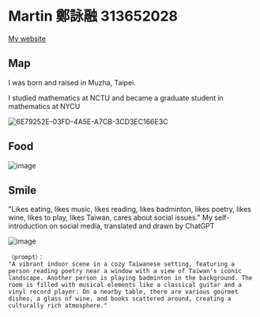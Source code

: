 # Martin   鄭詠融  313652028

[My website](https://wdianrdk.github.io/)


## Map

I was born and raised in Muzha, Taipei.

I studied mathematics at NCTU and became a graduate student in mathematics at NYCU

![6E79252E-03FD-4A5E-A7CB-3CD3EC166E3C](https://github.com/user-attachments/assets/506cfb01-0bbb-476f-b0f5-ab34dbb143fc)

## Food
![image](https://github.com/user-attachments/assets/579ef10a-15f0-4769-96b5-fda9e8e684f6)

## Smile
"Likes eating, likes music, likes reading, likes badminton, likes poetry, likes wine, likes to play, likes Taiwan, cares about social issues."
My self-introduction on social media, translated and drawn by ChatGPT

![image](https://github.com/user-attachments/assets/f07913c8-0e7e-4c4b-b8b8-cb39c7b6c15c)
```
（prompt）：
"A vibrant indoor scene in a cozy Taiwanese setting, featuring a person reading poetry near a window with a view of Taiwan's iconic landscape. Another person is playing badminton in the background. The room is filled with musical elements like a classical guitar and a vinyl record player. On a nearby table, there are various gourmet dishes, a glass of wine, and books scattered around, creating a culturally rich atmosphere."
```
